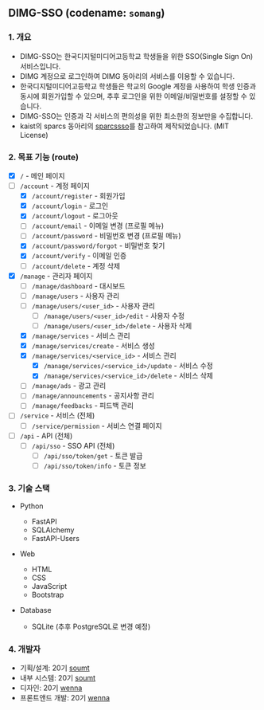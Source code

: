 
## DIMG-SSO (codename: `somang`)

### 1. 개요

- DIMG-SSO는 한국디지털미디어고등학교 학생들을 위한 SSO(Single Sign On) 서비스입니다.
- DIMG 계정으로 로그인하여 DIMG 동아리의 서비스를 이용할 수 있습니다.
- 한국디지털미디어고등학교 학생들은 학교의 Google 계정을 사용하여 학생 인증과 동시에 회원가입할 수 있으며, 추후 로그인을 위한 이메일/비밀번호를 설정할 수 있습니다.
- DIMG-SSO는 인증과 각 서비스의 편의성을 위한 최소한의 정보만을 수집합니다.
- kaist의 sparcs 동아리의 [sparcssso](https://github.com/sparcs-kaist/sparcssso)를 참고하여 제작되었습니다. (MIT License)

### 2. 목표 기능 (route)

- [x] `/` - 메인 페이지
- [ ] `/account` - 계정 페이지
  - [x] `/account/register` - 회원가입
  - [x] `/account/login` - 로그인
  - [x] `/account/logout` - 로그아웃
  - [ ] `/account/email` - 이메일 변경 (프로필 메뉴)
  - [ ] `/account/password` - 비밀번호 변경 (프로필 메뉴)
  - [x] `/account/password/forgot` - 비밀번호 찾기
  - [x] `/account/verify` - 이메일 인증
  - [ ] `/account/delete` - 계정 삭제
  
- [x] `/manage` - 관리자 페이지
  - [ ] `/manage/dashboard` - 대시보드
  - [ ] `/manage/users` - 사용자 관리
  - [ ] `/manage/users/<user_id>` - 사용자 관리
    - [ ] `/manage/users/<user_id>/edit` - 사용자 수정
    - [ ] `/manage/users/<user_id>/delete` - 사용자 삭제
  - [x] `/manage/services` - 서비스 관리
  - [x] `/manage/services/create` - 서비스 생성
  - [x] `/manage/services/<service_id>` - 서비스 관리
    - [x] `/manage/services/<service_id>/update` - 서비스 수정
    - [x] `/manage/services/<service_id>/delete` - 서비스 삭제
  - [ ] `/manage/ads` - 광고 관리
  - [ ] `/manage/announcements` - 공지사항 관리
  - [ ] `/manage/feedbacks` - 피드백 관리

- [ ] `/service` - 서비스 (전체)
  - [ ] `/service/permission` - 서비스 연결 페이지

- [ ] `/api` - API (전체)
  - [ ] `/api/sso` - SSO API (전체)
    - [ ] `/api/sso/token/get` - 토큰 발급
    - [ ] `/api/sso/token/info` - 토큰 정보
  
### 3. 기술 스택

- Python
  - FastAPI
  - SQLAlchemy
  - FastAPI-Users

- Web
  - HTML
  - CSS
  - JavaScript
  - Bootstrap

- Database
  - SQLite (추후 PostgreSQL로 변경 예정)

### 4. 개발자 

- 기획/설계: 20기 [soumt](https://github.com/soumt-r)
- 내부 시스템: 20기 [soumt](https://github.com/soumt-r)
- 디자인: 20기 [wenna](https://github.com/chunzhi23)
- 프론트앤드 개발: 20기 [wenna](https://github.com/chunzhi23)
